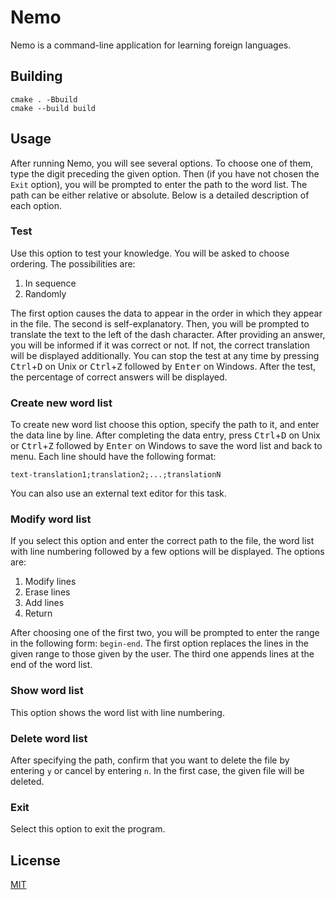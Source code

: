 # Nemo

Nemo is a command-line application for learning foreign languages.

## Building

``` shell
cmake . -Bbuild
cmake --build build
```

## Usage

After running Nemo, you will see several options. To choose one of them, type the digit preceding the given option. Then (if you have not chosen the `Exit` option), you will be prompted to enter the path to the word list. The path can be either relative or absolute. Below is a detailed description of each option.

### Test

Use this option to test your knowledge. You will be asked to choose ordering. The possibilities are:

1. In sequence
2. Randomly

The first option causes the data to appear in the order in which they appear in the file. The second is self-explanatory. Then, you will be prompted to translate the text to the left of the dash character. After providing an answer, you will be informed if it was correct or not. If not, the correct translation will be displayed additionally. You can stop the test at any time by pressing <kbd>Ctrl</kbd>+<kbd>D</kbd> on Unix or <kbd>Ctrl</kbd>+<kbd>Z</kbd> followed by <kbd>Enter</kbd> on Windows. After the test, the percentage of correct answers will be displayed.

### Create new word list

To create new word list choose this option, specify the path to it, and enter the data line by line. After completing the data entry, press <kbd>Ctrl</kbd>+<kbd>D</kbd> on Unix or <kbd>Ctrl</kbd>+<kbd>Z</kbd> followed by <kbd>Enter</kbd> on Windows to save the word list and back to menu. Each line should have the following format:

```
text-translation1;translation2;...;translationN
```

You can also use an external text editor for this task.

### Modify word list

If you select this option and enter the correct path to the file, the word list with line numbering followed by a few options will be displayed. The options are:

1. Modify lines
2. Erase lines
3. Add lines
4. Return

After choosing one of the first two, you will be prompted to enter the range in the following form: `begin-end`. The first option replaces the lines in the given range to those given by the user. The third one appends lines at the end of the word list.

### Show word list

This option shows the word list with line numbering.

### Delete word list

After specifying the path, confirm that you want to delete the file by entering `y` or cancel by entering `n`. In the first case, the given file will be deleted.

### Exit

Select this option to exit the program.

## License

[MIT](https://github.com/wadiim/nemo/blob/master/LICENSE)
